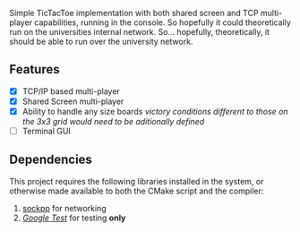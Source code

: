 Simple TicTacToe implementation with both shared screen and TCP multi-player capabilities, running in the console. So hopefully it could theoretically run on the universities internal network. So... hopefully, theoretically, it should be able to run over the university network.

## Features
- [x] TCP/IP based multi-player
- [x] Shared Screen multi-player
- [x] Ability to handle any size boards
  *victory conditions different to those on the 3x3 grid would need to be aditionally defined*
- [ ] Terminal GUI

## Dependencies
This project requires the following libraries installed in the system, or  otherwise made available to both the CMake script and the compiler:
1. [sockpp](https://github.com/fpagliughi/sockpp) for networking
1. *[Google Test](https://github.com/google/googletest)* for testing **only**
